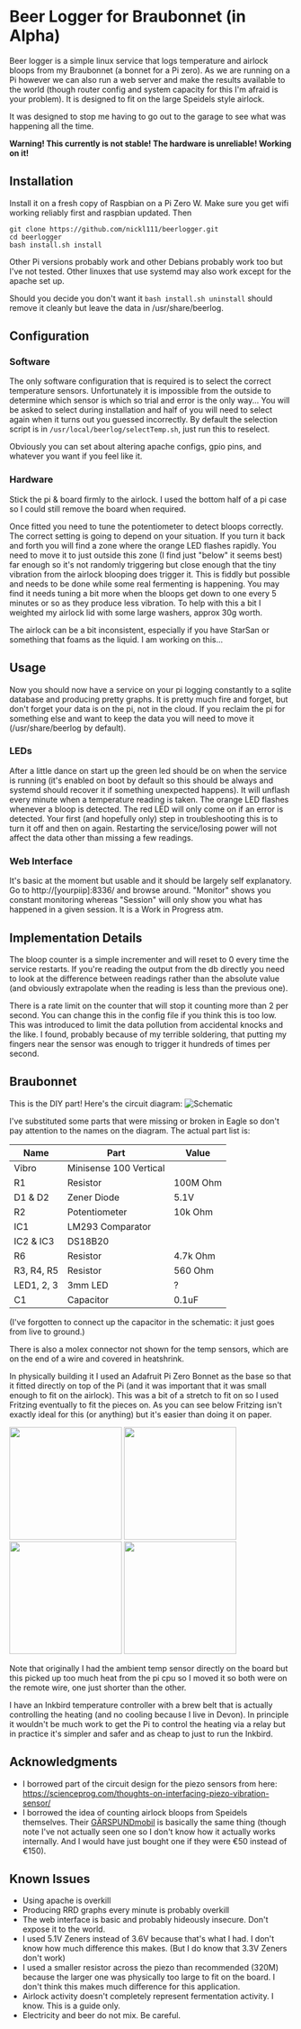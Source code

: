 # Beer Logger for Braubonnet (in Alpha)

Beer logger is a simple linux service that logs temperature and airlock bloops from my Braubonnet (a bonnet for a Pi zero). As we are running on a Pi however we can also run a web server and make the results available to the world (though router config and system capacity for this I'm afraid is your problem). It is designed to fit on the large Speidels style airlock.

It was designed to stop me having to go out to the garage to see what was happening all the time.

**Warning! This currently is not stable! The hardware is unreliable! Working on it!** 

## Installation
Install it on a fresh copy of Raspbian on a Pi Zero W. Make sure you get wifi working reliably first and raspbian updated. Then
```
git clone https://github.com/nickl111/beerlogger.git
cd beerlogger
bash install.sh install
```

Other Pi versions probably work and other Debians probably work too but I've not tested. Other linuxes that use systemd may also work except for the apache set up.

Should you decide you don't want it `bash install.sh uninstall` should remove it cleanly but leave the data in /usr/share/beerlog.

## Configuration
### Software
The only software configuration that is required is to select the correct temperature sensors. Unfortunately it is impossible from the outside to determine which sensor is which so trial and error is the only way... You will be asked to select during installation and half of you will need to select again when it turns out you guessed incorrectly. By default the selection script is in `/usr/local/beerlog/selectTemp.sh`, just run this to reselect.

Obviously you can set about altering apache configs, gpio pins, and whatever you want if you feel like it.

### Hardware
Stick the pi & board firmly to the airlock. I used the bottom half of a pi case so I could still remove the board when required.

Once fitted you need to tune the potentiometer to detect bloops correctly. The correct setting is going to depend on your situation.
If you turn it back and forth you will find a zone where the orange LED flashes rapidly. You need to move it to just outside this zone (I find just "below" it seems best) far enough so it's not randomly triggering but close enough that the tiny vibration from the airlock blooping does trigger it. This is fiddly but possible and needs to be done while some real fermenting is happening. You may find it needs tuning a bit more when the bloops get down to one every 5 minutes or so as they produce less vibration. To help with this a bit I weighted my airlock lid with some large washers, approx 30g worth.

The airlock can be a bit inconsistent, especially if you have StarSan or something that foams as the liquid. I am working on this...

## Usage
Now you should now have a service on your pi logging constantly to a sqlite database and producing pretty graphs. It is pretty much fire and forget, but don't forget your data is on the pi, not in the cloud. If you reclaim the pi for something else and want to keep the data you will need to move it (/usr/share/beerlog by default).
### LEDs
After a little dance on start up the green led should be on when the service is running (it's enabled on boot by default so this should be always and systemd should recover it if something unexpected happens). It will unflash every minute when a temperature reading is taken.
The orange LED flashes whenever a bloop is detected. The red LED will only come on if an error is detected. Your first (and hopefully only) step in troubleshooting this is to turn it off and then on again. Restarting the service/losing power will not affect the data other than missing a few readings.

### Web Interface
It's basic at the moment but usable and it should be largely self explanatory. Go to http://[yourpiip]:8336/ and browse around. "Monitor" shows you constant monitoring whereas "Session" will only show you what has happened in a given session.
It is a Work in Progress atm.

## Implementation Details
The bloop counter is a simple incrementer and will reset to 0 every time the service restarts. If you're reading the output from the db directly you need to look at the difference between readings rather than the absolute value (and obviously extrapolate when the reading is less than the previous one).

There is a rate limit on the counter that will stop it counting more than 2 per second. You can change this in the config file if you think this is too low. This was introduced to limit the data pollution from accidental knocks and the like. I found, probably because of my terrible soldering, that putting my fingers near the sensor was enough to trigger it hundreds of times per second.
	
## Braubonnet
This is the DIY part! Here's the circuit diagram:
![Schematic](https://raw.githubusercontent.com/nickl111/beerlogger/master/docs/schematic.png "Braubonnet Schematic")

I've substituted some parts that were missing or broken in Eagle so don't pay attention to the names on the diagram. The actual part list is:

| Name | Part | Value |
| --- | --- | --- |
| Vibro | Minisense 100 Vertical | |
| R1 | Resistor | 100M Ohm |
| D1 & D2 | Zener Diode | 5.1V |
| R2 | Potentiometer | 10k Ohm |
| IC1 | LM293 Comparator | |
| IC2 & IC3 | DS18B20 | |
| R6 | Resistor | 4.7k Ohm |
| R3, R4, R5 | Resistor | 560 Ohm |
| LED1, 2, 3 | 3mm LED | ? |
| C1 | Capacitor | 0.1uF |

(I've forgotten to connect up the capacitor in the schematic: it just goes from live to ground.)

There is also a molex connector not shown for the temp sensors, which are on the end of a wire and covered in heatshrink.

In physically building it I used an Adafruit Pi Zero Bonnet as the base so that it fitted directly on top of the Pi (and it was important that it was small enough to fit on the airlock). This was a bit of a stretch to fit on so I used Fritzing eventually to fit the pieces on. As you can see below Fritzing isn't exactly ideal for this (or anything) but it's easier than doing it on paper.

<img src="https://raw.github.com/nickl111/beerlogger/master/docs/BrauBot-Bonnet_bb.png" width="200"> <img src="https://raw.githubusercontent.com/nickl111/beerlogger/master/docs/BB Photo 1.jpg" width="200"> <img src="https://raw.githubusercontent.com/nickl111/beerlogger/master/docs/BB Photo 2.jpg" width="200"> <img src="https://raw.githubusercontent.com/nickl111/beerlogger/master/docs/BB Photo 3.jpg" width="200">

Note that originally I had the ambient temp sensor directly on the board but this picked up too much heat from the pi cpu so I moved it so both were on the remote wire, one just shorter than the other.

I have an Inkbird temperature controller with a brew belt that is actually controlling the heating (and no cooling because I live in Devon). In principle it wouldn't be much work to get the Pi to control the heating via a relay but in practice it's simpler and safer and as cheap to just to run the Inkbird. 

## Acknowledgments
- I borrowed part of the circuit design for the piezo sensors from here: https://scienceprog.com/thoughts-on-interfacing-piezo-vibration-sensor/
- I borrowed the idea of counting airlock bloops from Speidels themselves. Their [GÄRSPUNDmobil](https://www.speidels-braumeister.de/en/braumeister/gaerspundmobil-and-gaermeister-control.html) is basically the same thing (though note I've not actually seen one so I don't know how it actually works internally. And I would have just bought one if they were €50 instead of €150). 

## Known Issues
- Using apache is overkill
- Producing RRD graphs every minute is probably overkill
- The web interface is basic and probably hideously insecure. Don't expose it to the world.
- I used 5.1V Zeners instead of 3.6V because that's what I had. I don't know how much difference this makes. (But I do know that 3.3V Zeners don't work)
- I used a smaller resistor across the piezo than recommended (320M) because the larger one was physically too large to fit on the board. I don't think this makes much difference for this application.
- Airlock activity doesn't completely represent fermentation activity. I know. This is a guide only.
- Electricity and beer do not mix. Be careful.